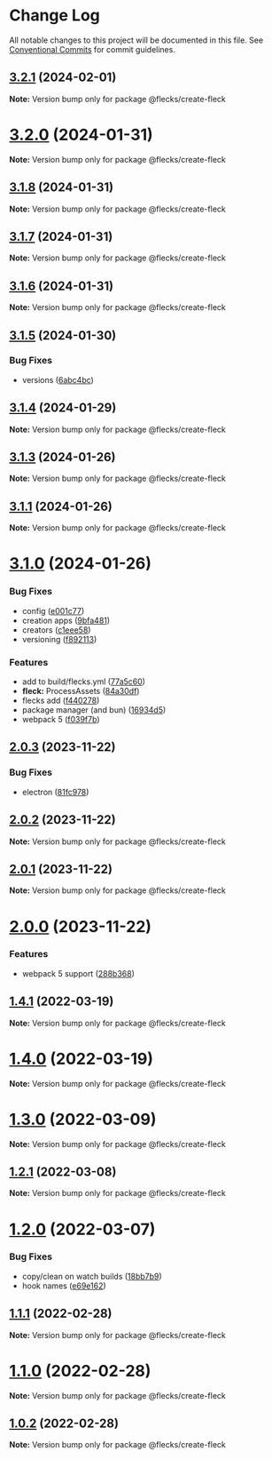 # Change Log

All notable changes to this project will be documented in this file.
See [Conventional Commits](https://conventionalcommits.org) for commit guidelines.

## [3.2.1](https://github.com/cha0s/flecks/compare/v3.2.0...v3.2.1) (2024-02-01)

**Note:** Version bump only for package @flecks/create-fleck





# [3.2.0](https://github.com/cha0s/flecks/compare/v3.1.8...v3.2.0) (2024-01-31)

**Note:** Version bump only for package @flecks/create-fleck





## [3.1.8](https://github.com/cha0s/flecks/compare/v3.1.7...v3.1.8) (2024-01-31)

**Note:** Version bump only for package @flecks/create-fleck





## [3.1.7](https://github.com/cha0s/flecks/compare/v3.1.6...v3.1.7) (2024-01-31)

**Note:** Version bump only for package @flecks/create-fleck





## [3.1.6](https://github.com/cha0s/flecks/compare/v3.1.5...v3.1.6) (2024-01-31)

**Note:** Version bump only for package @flecks/create-fleck





## [3.1.5](https://github.com/cha0s/flecks/compare/v3.1.4...v3.1.5) (2024-01-30)


### Bug Fixes

* versions ([6abc4bc](https://github.com/cha0s/flecks/commit/6abc4bc01f837f5988a640a12ebcddfd4373fe18))





## [3.1.4](https://github.com/cha0s/flecks/compare/v3.1.3...v3.1.4) (2024-01-29)

**Note:** Version bump only for package @flecks/create-fleck





## [3.1.3](https://github.com/cha0s/flecks/compare/v3.1.1...v3.1.3) (2024-01-26)

**Note:** Version bump only for package @flecks/create-fleck





## [3.1.1](https://github.com/cha0s/flecks/compare/v3.1.0...v3.1.1) (2024-01-26)

**Note:** Version bump only for package @flecks/create-fleck





# [3.1.0](https://github.com/cha0s/flecks/compare/v1.4.1...v3.1.0) (2024-01-26)


### Bug Fixes

* config ([e001c77](https://github.com/cha0s/flecks/commit/e001c771ee69a9c18bef54df0411fe90651b3aba))
* creation apps ([9bfa481](https://github.com/cha0s/flecks/commit/9bfa481731f32a2a4404d9d6d87ada8f39b35c77))
* creators ([c1eee58](https://github.com/cha0s/flecks/commit/c1eee58a41553941613bed6879ad70cf46260cb2))
* versioning ([f892113](https://github.com/cha0s/flecks/commit/f892113ca22e6c9fe9264462444f287c8687b6c1))


### Features

* add to build/flecks.yml ([77a5c60](https://github.com/cha0s/flecks/commit/77a5c60a44c4de55a2812ab11e2e2e72e25ac6c5))
* **fleck:** ProcessAssets ([84a30df](https://github.com/cha0s/flecks/commit/84a30df67ab0c8b5c34bb61657f6103775839e82))
* flecks add ([f440278](https://github.com/cha0s/flecks/commit/f44027854d4b40377e27396abd90e44f2bf71691))
* package manager (and bun) ([16934d5](https://github.com/cha0s/flecks/commit/16934d55c93aef1fcb36ed47a2addc802ccf492d))
* webpack 5 ([f039f7b](https://github.com/cha0s/flecks/commit/f039f7b8f69b3c8b9564714890b2fe2d4cd8a22d))





## [2.0.3](https://github.com/cha0s/flecks/compare/v2.0.2...v2.0.3) (2023-11-22)


### Bug Fixes

* electron ([81fc978](https://github.com/cha0s/flecks/commit/81fc978da2b8d32e303d165fe7c2f6071ac8e741))





## [2.0.2](https://github.com/cha0s/flecks/compare/v2.0.1...v2.0.2) (2023-11-22)

**Note:** Version bump only for package @flecks/create-fleck





## [2.0.1](https://github.com/cha0s/flecks/compare/v2.0.0...v2.0.1) (2023-11-22)

**Note:** Version bump only for package @flecks/create-fleck





# [2.0.0](https://github.com/cha0s/flecks/compare/v1.4.1...v2.0.0) (2023-11-22)


### Features

* webpack 5 support ([288b368](https://github.com/cha0s/flecks/commit/288b368b9ff96be5ccb58bd811838a4a4bb6c48c))





## [1.4.1](https://github.com/cha0s/flecks/compare/v1.4.0...v1.4.1) (2022-03-19)

**Note:** Version bump only for package @flecks/create-fleck





# [1.4.0](https://github.com/cha0s/flecks/compare/v1.3.0...v1.4.0) (2022-03-19)

**Note:** Version bump only for package @flecks/create-fleck





# [1.3.0](https://github.com/cha0s/flecks/compare/v1.2.1...v1.3.0) (2022-03-09)

**Note:** Version bump only for package @flecks/create-fleck





## [1.2.1](https://github.com/cha0s/flecks/compare/v1.2.0...v1.2.1) (2022-03-08)

**Note:** Version bump only for package @flecks/create-fleck





# [1.2.0](https://github.com/cha0s/flecks/compare/v1.1.1...v1.2.0) (2022-03-07)


### Bug Fixes

* copy/clean on watch builds ([18bb7b9](https://github.com/cha0s/flecks/commit/18bb7b961ba3bdae60a33fdb7eb94bb7107db687))
* hook names ([e69e162](https://github.com/cha0s/flecks/commit/e69e162ec690f4cf97367337f1c7348ed9023793))





## [1.1.1](https://github.com/cha0s/flecks/compare/v1.1.0...v1.1.1) (2022-02-28)

**Note:** Version bump only for package @flecks/create-fleck





# [1.1.0](https://github.com/cha0s/flecks/compare/v1.0.2...v1.1.0) (2022-02-28)

**Note:** Version bump only for package @flecks/create-fleck





## [1.0.2](https://github.com/cha0s/flecks/compare/v1.0.1...v1.0.2) (2022-02-28)

**Note:** Version bump only for package @flecks/create-fleck
